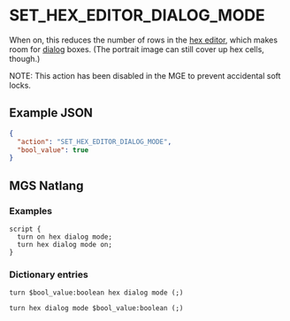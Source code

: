 # SET_HEX_EDITOR_DIALOG_MODE

When on, this reduces the number of rows in the [hex editor](../hardware/hex_editor), which makes room for [dialog](../dialogs) boxes. (The portrait image can still cover up hex cells, though.)

NOTE: This action has been disabled in the MGE to prevent accidental soft locks.

## Example JSON

```json
{
  "action": "SET_HEX_EDITOR_DIALOG_MODE",
  "bool_value": true
}
```

## MGS Natlang

### Examples

```mgs
script {
  turn on hex dialog mode;
  turn hex dialog mode on;
}
```

### Dictionary entries

```
turn $bool_value:boolean hex dialog mode (;)

turn hex dialog mode $bool_value:boolean (;)
```
